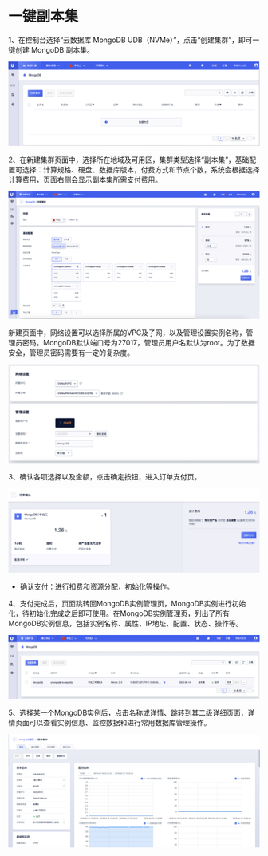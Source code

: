 # 一键副本集

1、在控制台选择“云数据库 MongoDB UDB（NVMe）”，点击“创建集群”，即可一键创建 MongoDB 副本集。

![image](/images/quick/createentry.png)

2、在新建集群页面中，选择所在地域及可用区，集群类型选择“副本集”，基础配置可选择：计算规格、硬盘、数据库版本，付费方式和节点个数，系统会根据选择计算费用，页面右侧会显示副本集所需支付费用。

![image](/images/quick/createbasic.png)

新建页面中，网络设置可以选择所属的VPC及子网，以及管理设置实例名称，管理员密码。MongoDB默认端口号为27017，管理员用户名默认为root。为了数据安全，管理员密码需要有一定的复杂度。

![image](/images/quick/createnetwork.png)

3、确认各项选择以及金额，点击确定按钮，进入订单支付页。

![image](/images/quick/createorder.png)

  - 确认支付：进行扣费和资源分配，初始化等操作。

4、支付完成后，页面跳转回MongoDB实例管理页，MongoDB实例进行初始化，待初始化完成之后即可使用。在MongoDB实例管理页，列出了所有MongoDB实例信息，包括实例名称、属性、IP地址、配置、状态、操作等。

![image](/images/quick/list.png)

5、选择某一个MongoDB实例后，点击名称或详情、跳转到其二级详细页面，详情页面可以查看实例信息、监控数据和进行常用数据库管理操作。

![image](/images/mongodbv404.png)
